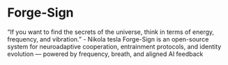# Forge-Sign
“If you want to find the secrets of the universe, think in terms of energy, frequency, and vibration.” - Nikola tesla 
Forge-Sign is an open-source system for neuroadaptive cooperation, entrainment protocols, and identity evolution — powered by frequency, breath, and aligned AI feedback
